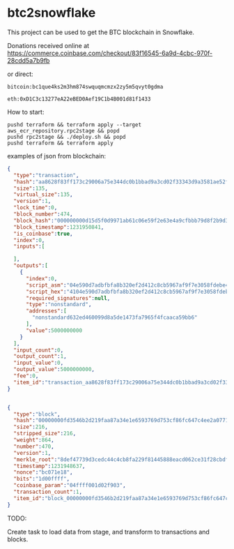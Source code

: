 # btc2snowflake

This project can be used to get the BTC blockchain in Snowflake.

Donations received online at https://commerce.coinbase.com/checkout/83f16545-6a9d-4cbc-970f-28cdd5a7b9fb

or direct:

    bitcoin:bc1que4ks2m3hm874swquqmcmzx2zy5m5qvyt0gdma

    eth:0xD1C3c13277eA22eBED0Aef19C1b4B001d81f1433

How to start:

```shell
pushd terraform && terraform apply --target aws_ecr_repository.rpc2stage && popd
pushd rpc2stage && ./deploy.sh && popd
pushd terraform && terraform apply
```

examples of json from blockchain:

```json
{
  "type":"transaction",
  "hash":"aa8628f83ff173c29006a75e344dc0b1bbad9a3cd02f33343d9a3581ae52f268",
  "size":135,
  "virtual_size":135,
  "version":1,
  "lock_time":0,
  "block_number":474,
  "block_hash":"000000000d15d5f0d9971ab61c06e59f2e63e4a9cfbbb79d8f2b9d32243ee540",
  "block_timestamp":1231950841,
  "is_coinbase":true,
  "index":0,
  "inputs":[

  ],
  "outputs":[
    {
      "index":0,
      "script_asm":"04e590d7adbfbfa8b320ef2d412c8cb5967af9f7e3058fdebe454b0c2f743009021265beb10c635a31d7cd803c249d0c6a582cad05b3f41148a30a99fc21bf42d8 OP_CHECKSIG",
      "script_hex":"4104e590d7adbfbfa8b320ef2d412c8cb5967af9f7e3058fdebe454b0c2f743009021265beb10c635a31d7cd803c249d0c6a582cad05b3f41148a30a99fc21bf42d8ac",
      "required_signatures":null,
      "type":"nonstandard",
      "addresses":[
        "nonstandard632ed460099d8a5de1473fa7965f4fcaaca59bb6"
      ],
      "value":5000000000
    }
  ],
  "input_count":0,
  "output_count":1,
  "input_value":0,
  "output_value":5000000000,
  "fee":0,
  "item_id":"transaction_aa8628f83ff173c29006a75e344dc0b1bbad9a3cd02f33343d9a3581ae52f268"
}
```

```json

{
  "type":"block",
  "hash":"00000000fd3546b2d219faa87a34e1e6593769d753cf86fc647c4ee2a07710d1",
  "size":216,
  "stripped_size":216,
  "weight":864,
  "number":470,
  "version":1,
  "merkle_root":"8def47739d3cedc44c4cb8fa229f81445888eacd062ce31f28cbdf1aab52cba1",
  "timestamp":1231948637,
  "nonce":"bc071e18",
  "bits":"1d00ffff",
  "coinbase_param":"04ffff001d02f903",
  "transaction_count":1,
  "item_id":"block_00000000fd3546b2d219faa87a34e1e6593769d753cf86fc647c4ee2a07710d1"
}

```

TODO:

Create task to load data from stage, and transform to transactions and blocks.
